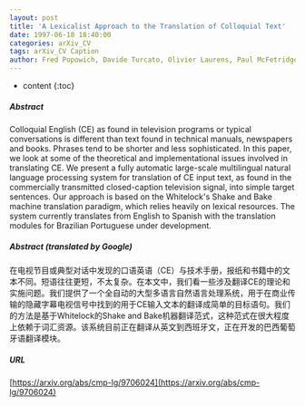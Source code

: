 ```yaml
---
layout: post
title: 'A Lexicalist Approach to the Translation of Colloquial Text'
date: 1997-06-18 18:40:00
categories: arXiv_CV
tags: arXiv_CV Caption
author: Fred Popowich, Davide Turcato, Olivier Laurens, Paul McFetridge, J. Devlan Nicholson, Patrick McGivern, Maricela Corzo Pena, Lisa Pidruchney, Scott MacDonald (Simon Fraser University, Burnaby, Canada; TCC Communications, Victoria, Canada)
---
```


* content
{:toc}

##### Abstract
Colloquial English (CE) as found in television programs or typical conversations is different than text found in technical manuals, newspapers and books. Phrases tend to be shorter and less sophisticated. In this paper, we look at some of the theoretical and implementational issues involved in translating CE. We present a fully automatic large-scale multilingual natural language processing system for translation of CE input text, as found in the commercially transmitted closed-caption television signal, into simple target sentences. Our approach is based on the Whitelock's Shake and Bake machine translation paradigm, which relies heavily on lexical resources. The system currently translates from English to Spanish with the translation modules for Brazilian Portuguese under development.

##### Abstract (translated by Google)
在电视节目或典型对话中发现的口语英语（CE）与技术手册，报纸和书籍中的文本不同。短语往往更短，不太复杂。在本文中，我们看一些涉及翻译CE的理论和实施问题。我们提供了一个全自动的大型多语言自然语言处理系统，用于在商业传输的隐藏字幕电视信号中找到的用于CE输入文本的翻译成简单的目标语句。我们的方法是基于Whitelock的Shake and Bake机器翻译范式，这种范式在很大程度上依赖于词汇资源。该系统目前正在翻译从英文到西班牙文，正在开发的巴西葡萄牙语翻译模块。

##### URL
[https://arxiv.org/abs/cmp-lg/9706024](https://arxiv.org/abs/cmp-lg/9706024)

